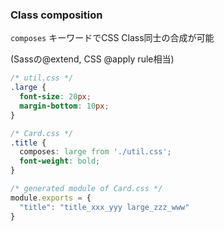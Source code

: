 ### Class composition

`composes` キーワードでCSS Class同士の合成が可能

(Sassの@extend, CSS @apply rule相当)

```css
/* util.css */
.large {
  font-size: 20px;
  margin-bottom: 10px;
}
```

```css
/* Card.css */
.title {
  composes: large from './util.css';
  font-weight: bold;
}
```

```js
/* generated module of Card.css */
module.exports = {
  "title": "title_xxx_yyy large_zzz_www"
}
```
